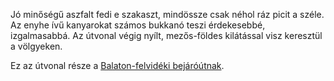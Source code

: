 Jó minőségű aszfalt fedi e szakaszt, mindössze csak néhol ráz picit a széle. Az enyhe ívű kanyarokat számos bukkanó teszi érdekesebbé, izgalmasabbá. Az útvonal végig nyílt, mezős-földes kilátással visz keresztül a völgyeken.

Ez az útvonal része a [Balaton-felvidéki bejáróútnak](#BalatonFelvidek).
